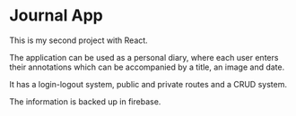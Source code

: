# Journal App


This is my second project with React.

The application can be used as a personal diary, where each user enters their annotations which can be accompanied by a title, an image and date.

It has a login-logout system, public and private routes and a CRUD system.

The information is backed up in firebase.